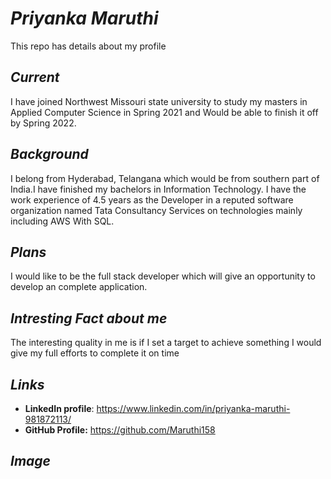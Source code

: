 # _Priyanka Maruthi_
This repo has details about my profile

## _Current_
I have joined Northwest Missouri state university to study my masters in Applied Computer Science in Spring 2021 and Would be able to finish it off by Spring 2022.

## _Background_
I belong from Hyderabad, Telangana which would be from southern part of India.I have finished my bachelors in Information Technology. I have the work experience of 4.5 years as the Developer in a reputed software organization named Tata Consultancy Services on technologies mainly including AWS With SQL.

## _Plans_
 I would like to be the full stack developer which will give an opportunity to develop an complete application.
 
 ## _Intresting Fact about me_
 The interesting quality in me is if I set a target to achieve something I would give my full efforts to complete it on time
 
 ## _Links_
 *  **LinkedIn profile**: https://www.linkedin.com/in/priyanka-maruthi-981872113/
 *   **GitHub Profile:** https://github.com/Maruthi158
 
 ## _Image_
